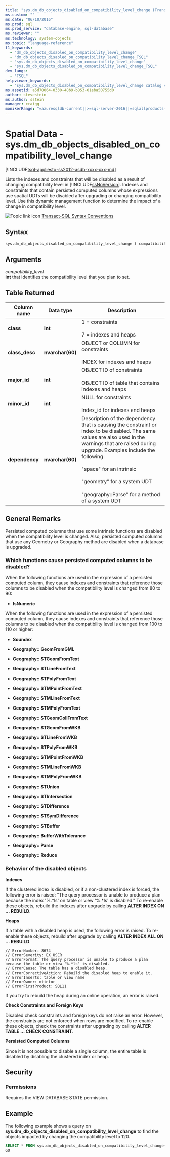 ```yaml
---
title: "sys.dm_db_objects_disabled_on_compatibility_level_change (Transact-SQL) | Microsoft Docs"
ms.custom: ""
ms.date: "06/10/2016"
ms.prod: sql
ms.prod_service: "database-engine, sql-database"
ms.reviewer: ""
ms.technology: system-objects
ms.topic: "language-reference"
f1_keywords: 
  - "dm_db_objects_disabled_on_compatibility_level_change"
  - "dm_db_objects_disabled_on_compatibility_level_change_TSQL"
  - "sys.dm_db_objects_disabled_on_compatibility_level_change"
  - "sys.dm_db_objects_disabled_on_compatibility_level_change_TSQL"
dev_langs: 
  - "TSQL"
helpviewer_keywords: 
  - "sys.dm_db_objects_disabled_on_compatibility_level_change catalog view"
ms.assetid: a5d70064-0330-48b9-b853-01eba50755d0
author: stevestein
ms.author: sstein
manager: craigg
monikerRange: "=azuresqldb-current||>=sql-server-2016||=sqlallproducts-allversions||>=sql-server-linux-2017||=azuresqldb-mi-current"
---
```

# Spatial Data - sys.dm_db_objects_disabled_on_compatibility_level_change
[!INCLUDE[tsql-appliesto-ss2012-asdb-xxxx-xxx-md](../../includes/tsql-appliesto-ss2012-asdb-xxxx-xxx-md.md)]

  Lists the indexes and constraints that will be disabled as a result of changing compatibility level in [!INCLUDE[ssNoVersion](../../includes/ssnoversion-md.md)]. Indexes and constraints that contain persisted computed columns whose expressions use spatial UDTs will be disabled after upgrading or changing compatibility level. Use this dynamic management function to determine the impact of a change in compatibility level.  
  
 ![Topic link icon](../../database-engine/configure-windows/media/topic-link.gif "Topic link icon") [Transact-SQL Syntax Conventions](../../t-sql/language-elements/transact-sql-syntax-conventions-transact-sql.md)  
  
## Syntax  
  
```sql  
sys.dm_db_objects_disabled_on_compatibility_level_change ( compatibility_level )   
```  
  
##  <a name="Arguments"></a> Arguments  
 *compatibility_level*  
 **int** that identifies the compatibility level that you plan to set.  
  
## Table Returned  
  
|Column name|Data type|Description|  
|-----------------|---------------|-----------------|  
|**class**|**int**|1 = constraints<br /><br /> 7 = indexes and heaps|  
|**class_desc**|**nvarchar(60)**|OBJECT or COLUMN for constraints<br /><br /> INDEX for indexes and heaps|  
|**major_id**|**int**|OBJECT ID of constraints<br /><br /> OBJECT ID of table that contains indexes and heaps|  
|**minor_id**|**int**|NULL for constraints<br /><br /> Index_id for indexes and heaps|  
|**dependency**|**nvarchar(60)**|Description of the dependency that is causing the constraint or index to be disabled. The same values are also used in the warnings that are raised during upgrade. Examples include the following:<br /><br /> "space" for an intrinsic<br /><br /> "geometry" for a system UDT<br /><br /> "geography::Parse" for a method of a system UDT|  
  
## General Remarks  
 Persisted computed columns that use some intrinsic functions are disabled when the compatibility level is changed. Also, persisted computed columns that use any Geometry or Geography method are disabled when a database is upgraded.  
  
### Which functions cause persisted computed columns to be disabled?  
 When the following functions are used in the expression of a persisted computed column, they cause indexes and constraints that reference those columns to be disabled when the compatibility level is changed from 80 to 90:  
  
-   **IsNumeric**  
  
 When the following functions are used in the expression of a persisted computed column, they cause indexes and constraints that reference those columns to be disabled when the compatibility level is changed from 100 to 110 or higher:  
  
-   **Soundex**  
  
-   **Geography:: GeomFromGML**  
  
-   **Geography:: STGeomFromText**  
  
-   **Geography:: STLineFromText**  
  
-   **Geography:: STPolyFromText**  
  
-   **Geography:: STMPointFromText**  
  
-   **Geography:: STMLineFromText**  
  
-   **Geography:: STMPolyFromText**  
  
-   **Geography:: STGeomCollFromText**  
  
-   **Geography:: STGeomFromWKB**  
  
-   **Geography:: STLineFromWKB**  
  
-   **Geography:: STPolyFromWKB**  
  
-   **Geography:: STMPointFromWKB**  
  
-   **Geography:: STMLineFromWKB**  
  
-   **Geography:: STMPolyFromWKB**  
  
-   **Geography:: STUnion**  
  
-   **Geography:: STIntersection**  
  
-   **Geography:: STDifference**  
  
-   **Geography:: STSymDifference**  
  
-   **Geography:: STBuffer**  
  
-   **Geography:: BufferWithTolerance**  
  
-   **Geography:: Parse**  
  
-   **Geography:: Reduce**  
  
### Behavior of the disabled objects  
 **Indexes**  
  
 If the clustered index is disabled, or if a non-clustered index is forced, the following error is raised: "The query processor is unable to produce a plan because the index '%.\*ls' on table or view '%.\*ls' is disabled." To re-enable these objects, rebuild the indexes after upgrade by calling **ALTER INDEX ON … REBUILD**.  
  
 **Heaps**  
  
 If a table with a disabled heap is used, the following error is raised. To re-enable these objects, rebuild after upgrade by calling **ALTER INDEX ALL ON … REBUILD**.  
  
```  
// ErrorNumber: 8674  
// ErrorSeverity: EX_USER  
// ErrorFormat: The query processor is unable to produce a plan because the table or view '%.*ls' is disabled.  
// ErrorCause: The table has a disabled heap.   
// ErrorCorrectiveAction: Rebuild the disabled heap to enable it.   
// ErrorInserts: table or view name   
// ErrorOwner: mtintor   
// ErrorFirstProduct: SQL11  
```  
  
 If you try to rebuild the heap during an online operation, an error is raised.  
  
 **Check Constraints and Foreign Keys**  
  
 Disabled check constraints and foreign keys do not raise an error. However, the constraints are not enforced when rows are modified. To re-enable these objects, check the constraints after upgrading by calling **ALTER TABLE … CHECK CONSTRAINT**.  
  
 **Persisted Computed Columns**  
  
 Since it is not possible to disable a single column, the entire table is disabled by disabling the clustered index or heap.  
  
## Security  
  
### Permissions  
 Requires the VIEW DATABASE STATE permission.  
  
## Example  
 The following example shows a query on **sys.dm_db_objects_disabled_on_compatibility_level_change** to find the objects impacted by changing the compatibility level to 120.  
  
```sql  
SELECT * FROM sys.dm_db_objects_disabled_on_compatibility_level_change(120);  
GO  
  
```  
  
  
